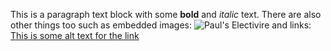This is a paragraph text block
with some **bold** and *italic* text.
There are also other things too such as 
embedded images: ![Paul's Electivire](https://static.wikia.nocookie.net/pokemon/images/e/eb/Paul_Electivire.png/revision/latest?cb=20220610201736) and links: [This is some alt text for the link](www.google.com)